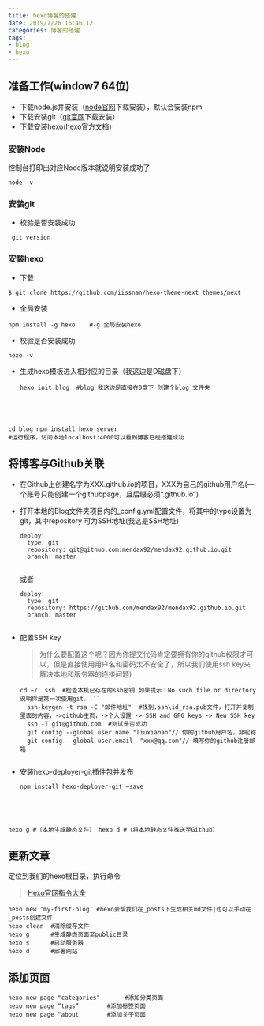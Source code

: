 ```yaml
---
title: hexo博客的搭建
date: 2019/7/26 16:46:12 
categories: 博客的搭建
tags:
- blog
- hexo
---
```

## 准备工作(window7 64位) ##
- 下载node.js并安装（[node官网](https://nodejs.org/en/download/)下载安装），默认会安装npm
- 下载安装git（[git官网]( https://git-scm.com/)下载安装）
- 下载安装hexo([hexo官方文档](https://hexo.io/zh-cn/docs/index.html))
<!--more-->
### 安装Node ###
控制台打印出对应Node版本就说明安装成功了
<pre><code>node -v
</pre></code>
### 安装git ###
- 校验是否安装成功
<pre><code> git version
</pre></code>
### 安装hexo ###
- 下载
<pre><code>$ git clone https://github.com/iissnan/hexo-theme-next themes/next
</pre></code>

- 全局安装
<pre><code>npm install -g hexo    #-g 全局安装hexo
</pre></code>

- 校验是否安装成功
<pre><code>hexo -v
</pre></code>

- 生成hexo模板进入相对应的目录（我这边是D磁盘下）
	<pre><code>hexo init blog  #blog 我这边是直接在D盘下 创建个blog 文件夹
cd blog
npm install
hexo server #运行程序，访问本地localhost:4000可以看到博客已经搭建成功
	</pre></code>
## 将博客与Github关联 ## 
- 在Github上创建名字为XXX.github.io的项目，XXX为自己的github用户名(一个账号只能创建一个githubpage，且后缀必须“.github.io”)
- 打开本地的Blog文件夹项目内的_config.yml配置文件，将其中的type设置为git，其中repository 可为SSH地址(我这是SSH地址)
	<pre><code>deploy:
	type: git
	repository: git@github.com:mendax92/mendax92.github.io.git
	branch: master
	</pre></code>或者
	<pre><code>deploy:
	type: git
	repository: https://github.com/mendax92/mendax92.github.io.git
	branch: master
	</pre></code>
- 配置SSH key
	>为什么要配置这个呢？因为你提交代码肯定要拥有你的github权限才可以，但是直接使用用户名和密码太不安全了，所以我们使用ssh key来解决本地和服务器的连接问题)
	
	<pre><code>cd ~/. ssh  #检查本机已存在的ssh密钥 如果提示：No such file or directory 说明你是第一次使用git。```
	ssh-keygen -t rsa -C "邮件地址"  #找到.ssh\id_rsa.pub文件，打开并复制里面的内容，->github主页，->个人设置 -> SSH and GPG keys -> New SSH key
	ssh -T git@github.com  #测试是否成功
	git config --global user.name "liuxianan"// 你的github用户名，非昵称
	git config --global user.email  "xxx@qq.com"// 填写你的github注册邮箱
    </pre></code>
- 安装hexo-deployer-git插件包并发布
	<pre><code>npm install hexo-deployer-git –save
hexo g		#（本地生成静态文件）
hexo d		#（将本地静态文件推送至Github）
    </pre></code>
##  更新文章 ##
定位到我们的hexo根目录，执行命令
>[Hexo官网指令大全](https://hexo.io/zh-cn/docs/commands.html)
<pre><code>hexo new 'my-first-blog'	#hexo会帮我们在_posts下生成相关md文件|也可以手动在_posts创建文件
hexo clean	#清除缓存文件
hexo g		#生成静态页面至public目录
hexo s		#启动服务器
hexo d		#部署网站
</pre></code>
##  添加页面 ##
<pre><code>hexo new page "categories"		#添加分类页面
hexo new page “tags”		#添加标签页面
hexo new page "about		#添加关于页面
</pre></code> 
